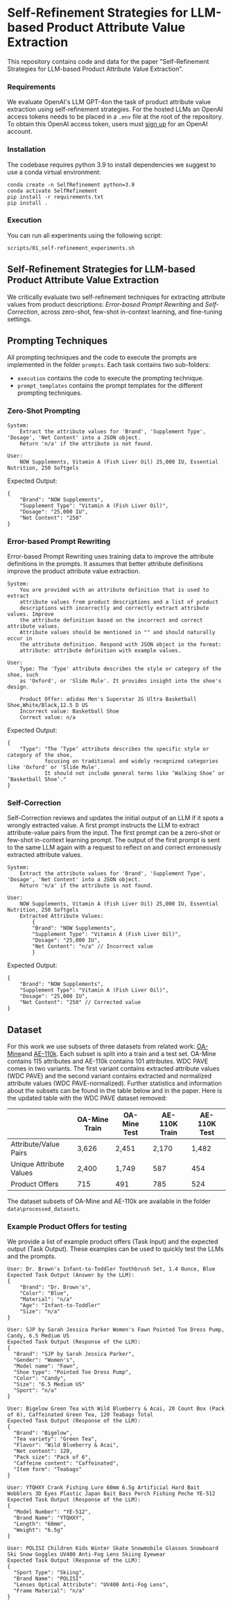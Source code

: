 # Self-Refinement Strategies for LLM-based Product Attribute Value Extraction
This repository contains code and data for the paper "Self-Refinement Strategies for LLM-based Product Attribute Value Extraction".

### Requirements

We evaluate OpenAI's LLM GPT-4on the task of product attribute value extraction using self-refinement strategies.
For the hosted LLMs an OpenAI access tokens needs to be placed in a `.env` file at the root of the repository.
To obtain this OpenAI access token, users must [sign up](https://platform.openai.com/signup) for an OpenAI account.

### Installation

The codebase requires python 3.9 to install dependencies we suggest to use a conda virtual environment:

```
conda create -n SelfRefinement python=3.9
conda activate SelfRefinement
pip install -r requirements.txt
pip install .
```

### Execution
You can run all experiments using the following script:

```
scripts/01_self-refinement_experiments.sh
```

## Self-Refinement Strategies for LLM-based Product Attribute Value Extraction

We critically evaluate two self-refinement techniques for extracting attribute values from product descriptions: 
_Error-based Prompt Rewriting_ and _Self-Correction_, across zero-shot, few-shot in-context learning,
and fine-tuning settings.

## Prompting Techniques
All prompting techniques and the code to execute the prompts are implemented in the folder `prompts`.
Each task contains two sub-folders:
- `execution` contains the code to execute the prompting technique.
- `prompt_templates` contains the prompt templates for the different prompting techniques.

### Zero-Shot Prompting
``` 
System: 
    Extract the attribute values for 'Brand', 'Supplement Type', 'Dosage', 'Net Content' into a JSON object. 
    Return 'n/a' if the attribute is not found.

User: 
    NOW Supplements, Vitamin A (Fish Liver Oil) 25,000 IU, Essential Nutrition, 250 Softgels
```
Expected Output:
```
{
    "Brand": "NOW Supplements",
    "Supplement Type": "Vitamin A (Fish Liver Oil)",
    "Dosage": "25,000 IU",
    "Net Content": "250"
}
```

### Error-based Prompt Rewriting
Error-based Prompt Rewriting uses training data to improve the attribute definitions in the prompts. 
It assumes that better attribute definitions improve the product attribute value extraction.
```
System:
    You are provided with an attribute definition that is used to extract 
    attribute values from product descriptions and a list of product
    descriptions with incorrectly and correctly extract attribute values. Improve
    the attribute definition based on the incorrect and correct attribute values.
    Attribute values should be mentioned in "" and should naturally occur in
    the attribute definition. Respond with JSON object in the format:
    attribute: attribute definition with example values.

User:
    Type: The 'Type' attribute describes the style or category of the shoe, such 
    as 'Oxford', or 'Slide Mule'. It provides insight into the shoe's design.
    
    Product Offer: adidas Men's Superstar 2G Ultra Basketball Shoe,White/Black,12.5 D US
    Incorrect value: Basketball Shoe
    Correct value: n/a
```

Expected Output:
```
{
    "Type": "The ’Type’ attribute describes the specific style or category of the shoe, 
            focusing on traditional and widely recognized categories like 'Oxford' or 'Slide Mule'. 
            It should not include general terms like ’Walking Shoe’ or ’Basketball Shoe’."
}
```


### Self-Correction
Self-Correction reviews and updates the initial output of an LLM if it spots a wrongly extracted value.
A first prompt instructs the LLM to extract attribute-value pairs from the input. 
The first prompt can be a zero-shot or few-shot in-context learning prompt.
The output of the first prompt is sent to the same LLM again with a request to reflect on and correct erroneously extracted attribute values. 

``` 
System: 
    Extract the attribute values for 'Brand', 'Supplement Type', 'Dosage', 'Net Content' into a JSON object. 
    Return 'n/a' if the attribute is not found.

User: 
    NOW Supplements, Vitamin A (Fish Liver Oil) 25,000 IU, Essential Nutrition, 250 Softgels
    Extracted Attribute Values: 
        {
        "Brand": "NOW Supplements",
        "Supplement Type": "Vitamin A (Fish Liver Oil)",
        "Dosage": "25,000 IU",
        "Net Content": "n/a" // Incorrect value
        }
```
Expected Output:
```
{
    "Brand": "NOW Supplements",
    "Supplement Type": "Vitamin A (Fish Liver Oil)",
    "Dosage": "25,000 IU",
    "Net Content": "250" // Corrected value
}
```


## Dataset

For this work we use subsets of three datasets from related work: [OA-Mine](https://github.com/xinyangz/OAMine/)and  [AE-110k](https://github.com/cubenlp/ACL19_Scaling_Up_Open_Tagging/).
Each subset is split into a train and a test set.
OA-Mine contains 115 attributes and AE-110k contains 101 attributes.
WDC PAVE comes in two variants. The first variant contains extracted attribute values (WDC PAVE) and the second variant contains extracted and normalized attribute values (WDC PAVE-normalized).
Further statistics and information about the subsets can be found in the table below and in the paper.
Here is the updated table with the WDC PAVE dataset removed:

|                     | OA-Mine Train | OA-Mine Test       | AE-110K Train | AE-110K Test       |
|---------------------|---------------|--------------------|---------------|--------------------|
| Attribute/Value Pairs| 3,626         | 2,451              | 2,170         | 1,482              |
| Unique Attribute Values | 2,400         | 1,749              | 587           | 454                |
| Product Offers      | 715           | 491                | 785           | 524                |

The dataset subsets of OA-Mine and AE-110k are available in the folder `data\processed_datasets`.

### Example Product Offers for testing

We provide a list of example product offers (Task Input) and the expected output (Task Output).
These examples can be used to quickly test the LLMs and the prompts.

``` 
User: Dr. Brown's Infant-to-Toddler Toothbrush Set, 1.4 Ounce, Blue
Expected Task Output (Answer by the LLM): 
{
    "Brand": "Dr. Brown's",
    "Color": "Blue",
    "Material": "n/a"
    "Age": "Infant-to-Toddler"
    "Size": "n/a"
}

``` 

``` 
User: SJP by Sarah Jessica Parker Women's Fawn Pointed Toe Dress Pump, Candy, 6.5 Medium US
Expected Task Output (Response of the LLM): 
{
  "Brand": "SJP by Sarah Jessica Parker",
  "Gender": "Women's",
  "Model name": "Fawn",
  "Shoe type": "Pointed Toe Dress Pump",
  "Color": "Candy",
  "Size": "6.5 Medium US"
  "Sport": "n/a"
}

```

``` 
User: Bigelow Green Tea with Wild Blueberry & Acai, 20 Count Box (Pack of 6), Caffeinated Green Tea, 120 Teabags Total
Expected Task Output (Response of the LLM): 
{
  "Brand": "Bigelow",
  "Tea variety": "Green Tea",
  "Flavor": "Wild Blueberry & Acai",
  "Net content": 120,
  "Pack size": "Pack of 6",
  "Caffeine content": "Caffeinated",
  "Item form": "Teabags"
}

```

``` 
User: YTQHXY Crank Fishing Lure 60mm 6.5g Artificial Hard Bait Wobblers 3D Eyes Plastic Japan Bait Bass Perch Fishing Peche YE-512
Expected Task Output (Response of the LLM): 
{
  "Model Number": "YE-512",
  "Brand Name": "YTQHXY",
  "Length": "60mm",
  "Weight": "6.5g"
}

``` 

``` 
User: POLISI Children Kids Winter Skate Snowmobile Glasses Snowboard Ski Snow Goggles UV400 Anti-Fog Lens Skiing Eyewear
Expected Task Output (Response of the LLM): 
{
  "Sport Type": "Skiing",
  "Brand Name": "POLISI"
  "Lenses Optical Attribute": "UV400 Anti-Fog Lens",
  "Frame Material": "n/a"
}

``` 
